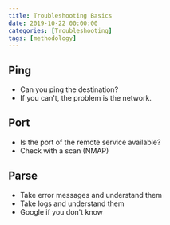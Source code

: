 ```yaml
---
title: Troubleshooting Basics
date: 2019-10-22 00:00:00
categories: [Troubleshooting]
tags: [methodology]
---
```


## **Ping**

* Can you ping the destination?
* If you can't, the problem is the network.

## **Port**

* Is the port of the remote service available?
* Check with a scan (NMAP)

## **Parse**

* Take error messages and understand them
* Take logs and understand them
* Google if you don't know
